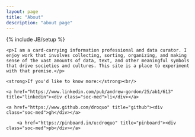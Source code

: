 ```yaml
---
layout: page
title: "About"
description: "about page"
---
```

{% include JB/setup %}

  <div id="about-section">

  	<p>I am a card-carrying information professional and data curator. I enjoy work that involves collecting, sorting, organizing, and making sense of the vast amounts of data, text, and other meaningful symbols that drive societies and cultures. This site is a place to experiment with that premise.</p>

  	<strong>If you'd like to know more:</strong><br/>

  	<a href="https://www.linkedin.com/pub/andrew-gordon/25/ab1/613" title="linkedin"><div class="soc-med">li</div></a>

  	<a href="https://www.github.com/droquo" title="github"><div class="soc-med">gh</div></a>

        <a href="https://pinboard.in/u:droquo" title="pinboard"><div class="soc-med">pb</div></a>


  </div>

